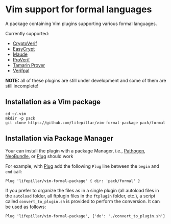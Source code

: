# Vim support for formal languages

A package containing Vim plugins supporting various formal languages.

Currently supported:

- [CryptoVerif](https://prosecco.gforge.inria.fr/personal/bblanche/cryptoverif/)
- [EasyCrypt](https://www.easycrypt.info)
- [Maude](http://maude.cs.illinois.edu)
- [ProVerif](https://prosecco.gforge.inria.fr/personal/bblanche/proverif/)
- [Tamarin Prover](https://tamarin-prover.github.io/)
- [Verifpal](https://verifpal.com/)

**NOTE:** all of these plugins are still under development and some of them are
still incomplete!


## Installation as a Vim package

```
cd ~/.vim
mkdir -p pack
git clone https://github.com/lifepillar/vim-formal-package pack/formal
```

## Installation via Package Manager

Your can install the plugin with a package Manager, i.e., [Pathogen](https://github.com/tpope/vim-pathogen), [NeoBundle](https://github.com/Shougo/neobundle.vim), or [Plug](https://github.com/junegunn/vim-plug) should work

For example, with [Plug](https://github.com/junegunn/vim-plug) add the following `Plug` line between the `begin` and `end` call:

```vim
Plug 'lifepillar/vim-formal-package' { dir: 'pack/formal' }
```

If you prefer to organize the files as in a single plugin (all autoload files in the `autoload` folder, all ftplugin files in the `ftplugin` folder, etc.), a script called `convert_to_plugin.sh` is provided to perform the conversion. It can be used as follows:

```vim
Plug 'lifepillar/vim-formal-package', {'do': './convert_to_plugin.sh'}
```
